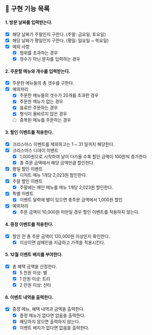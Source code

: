 ##  📒 구현 기능 목록
#### 1. 방문 날짜를 입력받는다.
- [x] 해당 날짜가 주말인지 구한다. (주말: 금요일, 토요일)
- [x] 해당 날짜가 평일인지 구한다. (평일: 일요일 ~ 목요일)
- [x] 예외 사항
  - [x] 범위를 초과하는 경우
  - [x] 정수가 아닌 문자를 입력하는 경우

#### 2. 주문할 메뉴와 개수를 입력받는다.
- [x] 주문한 메뉴들의 총 갯수를 구한다.
- [x] 예외처리
  - [x] 주문한 메뉴들의 갯수가 20개를 초과한 경우
  - [x] 주문한 메뉴가 없는 경우
  - [x] 음료만 주문하는 경우
  - [x] 형식이 올바르지 않은 경우
  - [ ] 중복된 메뉴를 주문하는 경우

#### 3. 할인 이벤트를 적용한다.
- [x] 크리스마스 이벤트를 제외하고는 1 ~ 31 일까지 해당한다.
- [x] 크리스마스 디데이 이벤트
  - [x] 1,000원으로 시작하여 날이 다가올 수록 할인 금액이 100원씩 증가한다
  - [x] 총 주문 금액에서 해당 금액만큼 할인한다.
- [x] 평일 할인 이벤트
  - [x] 디저트 메뉴 1개당 2,023원 할인한다.
- [x] 주말 할인 이벤트
  - [x] 주말에는 메인 메뉴를 메뉴 1개당 2,023원 할인한다.
- [x] 특별 이벤트
  - [x] 이벤트 달력에 별이 있으면 총주문 금액에서 1,000원 할인
- [x] 예외처리
  - [x] 주문 금액이 10,000원 미만일 경우 할인 이벤트를 적용하지 않는다.

#### 4. 증정 이벤트를 적용한다.
- [X] 할인 전 총 주문 금액이 120,000원 이상인지 확인한다.
  - [x] 이상이면 샴페인을 지급하고 가격을 적용시킨다.

#### 5. 12월 이벤트 배지를 부여한다.
- [x] 총 혜택 금액을 산정한다.
  - [x] 5 천원 이상: 별
  - [x] 1 만원 이상: 트리
  - [x] 2 만원 이상: 산타

#### 6. 이벤트 내역을 출력한다.
- [x] 증정 메뉴, 혜택 내역과 금액을 출력한다.
  - [x] 증정 메뉴가 없다면 없음을 출력한다.
  - [x] 해당하지 않으면 출력하지 않는다.
  - [x] 이벤트 배지가 없다면 없음을 출력한다.